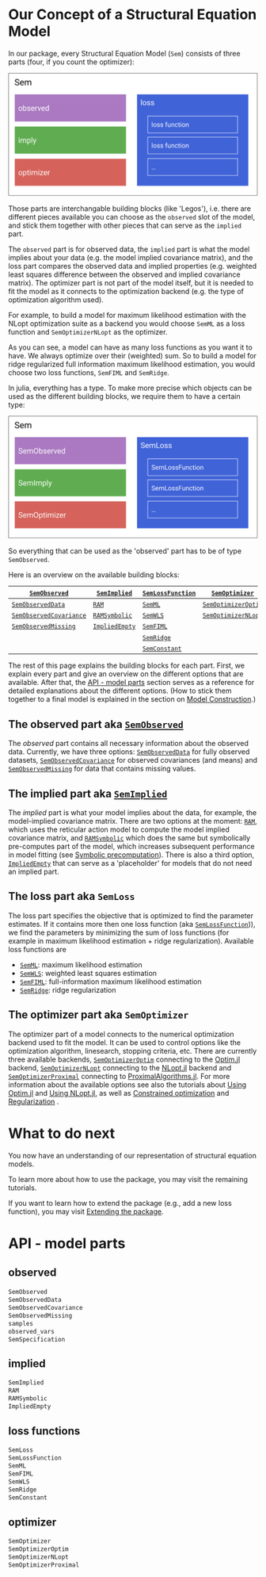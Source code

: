 # Our Concept of a Structural Equation Model

In our package, every Structural Equation Model (`Sem`) consists of three parts (four, if you count the optimizer):

![SEM concept](../assets/concept.svg)

Those parts are interchangable building blocks (like 'Legos'), i.e. there are different pieces available you can choose as the `observed` slot of the model, and stick them together with other pieces that can serve as the `implied` part.

The `observed` part is for observed data, the `implied` part is what the model implies about your data (e.g. the model implied covariance matrix), and the loss part compares the observed data and implied properties (e.g. weighted least squares difference between the observed and implied covariance matrix).
The optimizer part is not part of the model itself, but it is needed to fit the model as it connects to the optimization backend (e.g. the type of optimization algorithm used).

For example, to build a model for maximum likelihood estimation with the NLopt optimization suite as a backend you would choose `SemML` as a loss function and `SemOptimizerNLopt` as the optimizer.

As you can see, a model can have as many loss functions as you want it to have. We always optimize over their (weighted) sum. So to build a model for ridge regularized full information maximum likelihood estimation, you would choose two loss functions, `SemFIML` and `SemRidge`.

In julia, everything has a type. To make more precise which objects can be used as the different building blocks, we require them to have a certain type:

![SEM concept typed](../assets/concept_typed.svg)

So everything that can be used as the 'observed' part has to be of type `SemObserved`.

Here is an overview on the available building blocks:

|[`SemObserved`](@ref)            | [`SemImplied`](@ref)  | [`SemLossFunction`](@ref) | [`SemOptimizer`](@ref)        |
|---------------------------------|-----------------------|---------------------------|-------------------------------|
| [`SemObservedData`](@ref)       | [`RAM`](@ref)         | [`SemML`](@ref)           | [`SemOptimizerOptim`](@ref)   |
| [`SemObservedCovariance`](@ref) | [`RAMSymbolic`](@ref) | [`SemWLS`](@ref)          | [`SemOptimizerNLopt`](@ref)   |
| [`SemObservedMissing`](@ref)    | [`ImpliedEmpty`](@ref)| [`SemFIML`](@ref)         |                               |
|                                 |                       | [`SemRidge`](@ref)        |                               |
|                                 |                       | [`SemConstant`](@ref)     |                               |

The rest of this page explains the building blocks for each part. First, we explain every part and give an overview on the different options that are available. After that, the [API - model parts](@ref) section serves as a reference for detailed explanations about the different options.
(How to stick them together to a final model is explained in the section on [Model Construction](@ref).)

## The observed part aka [`SemObserved`](@ref)

The *observed* part contains all necessary information about the observed data. Currently, we have three options: [`SemObservedData`](@ref) for fully observed datasets, [`SemObservedCovariance`](@ref) for observed covariances (and means) and [`SemObservedMissing`](@ref) for data that contains missing values.

## The implied part aka [`SemImplied`](@ref)
The *implied* part is what your model implies about the data, for example, the model-implied covariance matrix.
There are two options at the moment: [`RAM`](@ref), which uses the reticular action model to compute the model implied covariance matrix, and [`RAMSymbolic`](@ref) which does the same but symbolically pre-computes part of the model, which increases subsequent performance in model fitting (see [Symbolic precomputation](@ref)). There is also a third option, [`ImpliedEmpty`](@ref) that can serve as a 'placeholder' for models that do not need an implied part.

## The loss part aka `SemLoss`
The loss part specifies the objective that is optimized to find the parameter estimates.
If it contains more then one loss function (aka [`SemLossFunction`](@ref))), we find the parameters by minimizing the sum of loss functions (for example in maximum likelihood estimation + ridge regularization).
Available loss functions are
- [`SemML`](@ref): maximum likelihood estimation
- [`SemWLS`](@ref): weighted least squares estimation
- [`SemFIML`](@ref): full-information maximum likelihood estimation
- [`SemRidge`](@ref): ridge regularization

## The optimizer part aka `SemOptimizer`
The optimizer part of a model connects to the numerical optimization backend used to fit the model.
It can be used to control options like the optimization algorithm, linesearch, stopping criteria, etc.
There are currently three available backends, [`SemOptimizerOptim`](@ref) connecting to the [Optim.jl](https://github.com/JuliaNLSolvers/Optim.jl) backend, [`SemOptimizerNLopt`](@ref) connecting to the [NLopt.jl](https://github.com/JuliaOpt/NLopt.jl) backend and [`SemOptimizerProximal`](@ref) connecting to [ProximalAlgorithms.jl](https://github.com/JuliaFirstOrder/ProximalAlgorithms.jl).
For more information about the available options see also the tutorials about [Using Optim.jl](@ref) and [Using NLopt.jl](@ref), as well as [Constrained optimization](@ref) and [Regularization](@ref) .

# What to do next

You now have an understanding of our representation of structural equation models.

To learn more about how to use the package, you may visit the remaining tutorials.

If you want to learn how to extend the package (e.g., add a new loss function), you may visit [Extending the package](@ref).

# API - model parts

## observed

```@docs
SemObserved
SemObservedData
SemObservedCovariance
SemObservedMissing
samples
observed_vars
SemSpecification
```

## implied

```@docs
SemImplied
RAM
RAMSymbolic
ImpliedEmpty
```

## loss functions

```@docs
SemLoss
SemLossFunction
SemML
SemFIML
SemWLS
SemRidge
SemConstant
```

## optimizer

```@docs
SemOptimizer
SemOptimizerOptim
SemOptimizerNLopt
SemOptimizerProximal
```